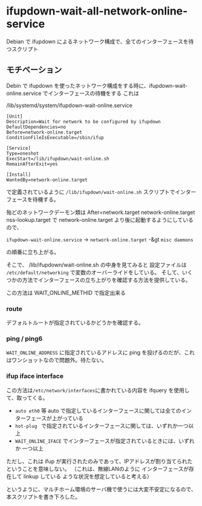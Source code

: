 # ifupdown-wait-all-network-online-service
Debian で ifupdown によるネットワーク構成で、全てのインターフェースを待つスクリプト

## モチベーション
Debin で ifupdown を使ったネットワーク構成をする時に、ifupdown-wait-online.service でインターフェースの待機をする
これは

/lib/systemd/system/ifupdown-wait-online.service
```
[Unit]
Description=Wait for network to be configured by ifupdown
DefaultDependencies=no
Before=network-online.target
ConditionFileIsExecutable=/sbin/ifup

[Service]
Type=oneshot
ExecStart=/lib/ifupdown/wait-online.sh
RemainAfterExit=yes

[Install]
WantedBy=network-online.target
```
で定義されているように ```/lib/ifupdown/wait-online.sh``` スクリプトでインターフェースを待機する。

殆どのネットワークデーモン類は After=network.target network-online.target nss-lookup.target
で network-online.target より後に起動するようにしているので、

```ifupdown-wait-online.service``` -&gt; ```network-online.target``` -&gt ```misc daemons```

の順番に立ち上がる。


そこで、 /lib/ifupdown/wait-online.sh の中身を見てみると
設定ファイルは ```/etc/default/networking``` で変数のオーバーライドをしている。
そして、いくつかの方法でインターフェースの立ち上がりを確認する方法を提供している。

この方法は WAIT_ONLINE_METHID で指定出来る 

### route
デフォルトルートが指定されているかどうかを確認する。

### ping / ping6
```WAIT_ONLINE_ADDRESS``` に指定されているアドレスに ping を投げるのだが、これはワンショットなので問題外。待たない。

### ifup iface interface
 この方法は```/etc/network/interfaces```に書かれている内容を ifquery を使用して、取ってくる。

* ```auto eth0``` 等 auto で指定しているインターフェースに関しては全てのインターフェースが上がっている
* ```hot-plug ``` で指定されているインターフェースに関しては、いずれか一つ以上
* ```WAIT_ONLINE_IFACE``` でインターフェースが指定されているときには、いずれか 一つ以上

ただし、これは ifup が実行されたのみであって、IPアドレスが割り当てられた ということを意味しない。
（これは、無線LANのように インターフェースが存在して linkup している ような状況を想定していると考える）


というように、マルチホーム環境のサーバ機で使うには大変不安定になるので、本スクリプトを書き下ろした。



